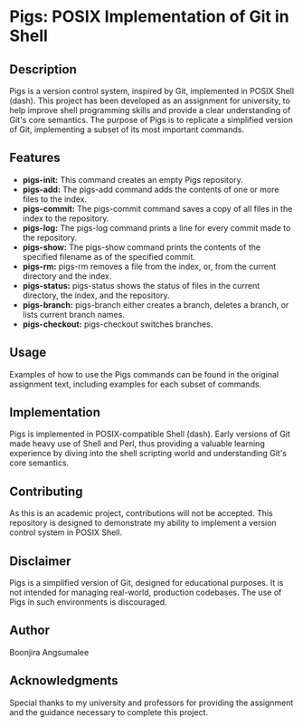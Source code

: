 # Pigs: POSIX Implementation of Git in Shell

## Description
Pigs is a version control system, inspired by Git, implemented in POSIX Shell (dash). This project has been developed as an assignment for university, to help improve shell programming skills and provide a clear understanding of Git's core semantics. The purpose of Pigs is to replicate a simplified version of Git, implementing a subset of its most important commands. 

## Features

- **pigs-init:** This command creates an empty Pigs repository.
- **pigs-add:** The pigs-add command adds the contents of one or more files to the index.
- **pigs-commit:** The pigs-commit command saves a copy of all files in the index to the repository.
- **pigs-log:** The pigs-log command prints a line for every commit made to the repository.
- **pigs-show:** The pigs-show command prints the contents of the specified filename as of the specified commit.
- **pigs-rm:** pigs-rm removes a file from the index, or, from the current directory and the index.
- **pigs-status:** pigs-status shows the status of files in the current directory, the index, and the repository.
- **pigs-branch:** pigs-branch either creates a branch, deletes a branch, or lists current branch names.
- **pigs-checkout:** pigs-checkout switches branches.

## Usage
Examples of how to use the Pigs commands can be found in the original assignment text, including examples for each subset of commands. 

## Implementation
Pigs is implemented in POSIX-compatible Shell (dash). Early versions of Git made heavy use of Shell and Perl, thus providing a valuable learning experience by diving into the shell scripting world and understanding Git's core semantics. 

## Contributing
As this is an academic project, contributions will not be accepted. This repository is designed to demonstrate my ability to implement a version control system in POSIX Shell. 

## Disclaimer
Pigs is a simplified version of Git, designed for educational purposes. It is not intended for managing real-world, production codebases. The use of Pigs in such environments is discouraged. 

## Author
Boonjira Angsumalee

## Acknowledgments
Special thanks to my university and professors for providing the assignment and the guidance necessary to complete this project.

